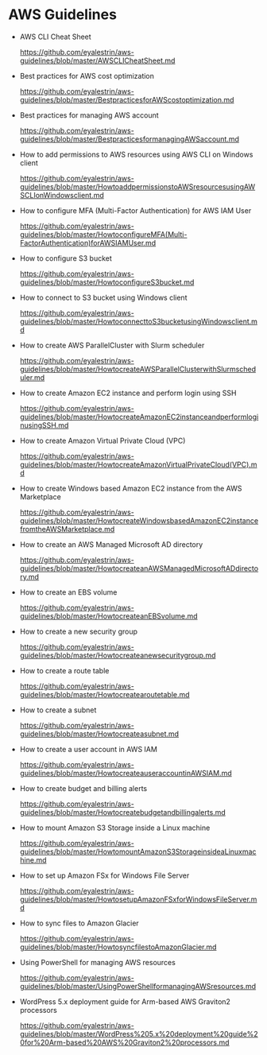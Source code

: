 # AWS Guidelines

+ AWS CLI Cheat Sheet

  https://github.com/eyalestrin/aws-guidelines/blob/master/AWSCLICheatSheet.md

+ Best practices for AWS cost optimization

  https://github.com/eyalestrin/aws-guidelines/blob/master/BestpracticesforAWScostoptimization.md
  
+ Best practices for managing AWS account

  https://github.com/eyalestrin/aws-guidelines/blob/master/BestpracticesformanagingAWSaccount.md
  
+ How to add permissions to AWS resources using AWS CLI on Windows client

  https://github.com/eyalestrin/aws-guidelines/blob/master/HowtoaddpermissionstoAWSresourcesusingAWSCLIonWindowsclient.md
  
+ How to configure MFA (Multi-Factor Authentication) for AWS IAM User

  https://github.com/eyalestrin/aws-guidelines/blob/master/HowtoconfigureMFA(Multi-FactorAuthentication)forAWSIAMUser.md
  
+ How to configure S3 bucket

  https://github.com/eyalestrin/aws-guidelines/blob/master/HowtoconfigureS3bucket.md
  
+ How to connect to S3 bucket using Windows client

  https://github.com/eyalestrin/aws-guidelines/blob/master/HowtoconnecttoS3bucketusingWindowsclient.md
  
+ How to create AWS ParallelCluster with Slurm scheduler

  https://github.com/eyalestrin/aws-guidelines/blob/master/HowtocreateAWSParallelClusterwithSlurmscheduler.md

+ How to create Amazon EC2 instance and perform login using SSH

  https://github.com/eyalestrin/aws-guidelines/blob/master/HowtocreateAmazonEC2instanceandperformloginusingSSH.md

+ How to create Amazon Virtual Private Cloud (VPC)

  https://github.com/eyalestrin/aws-guidelines/blob/master/HowtocreateAmazonVirtualPrivateCloud(VPC).md

+ How to create Windows based Amazon EC2 instance from the AWS Marketplace

  https://github.com/eyalestrin/aws-guidelines/blob/master/HowtocreateWindowsbasedAmazonEC2instancefromtheAWSMarketplace.md

+ How to create an AWS Managed Microsoft AD directory

  https://github.com/eyalestrin/aws-guidelines/blob/master/HowtocreateanAWSManagedMicrosoftADdirectory.md

+ How to create an EBS volume

  https://github.com/eyalestrin/aws-guidelines/blob/master/HowtocreateanEBSvolume.md

+ How to create a new security group

  https://github.com/eyalestrin/aws-guidelines/blob/master/Howtocreateanewsecuritygroup.md

+ How to create a route table

  https://github.com/eyalestrin/aws-guidelines/blob/master/Howtocreatearoutetable.md

+ How to create a subnet

  https://github.com/eyalestrin/aws-guidelines/blob/master/Howtocreateasubnet.md

+ How to create a user account in AWS IAM

  https://github.com/eyalestrin/aws-guidelines/blob/master/HowtocreateauseraccountinAWSIAM.md

+ How to create budget and billing alerts

  https://github.com/eyalestrin/aws-guidelines/blob/master/Howtocreatebudgetandbillingalerts.md

+ How to mount Amazon S3 Storage inside a Linux machine

  https://github.com/eyalestrin/aws-guidelines/blob/master/HowtomountAmazonS3StorageinsideaLinuxmachine.md

+ How to set up Amazon FSx for Windows File Server

  https://github.com/eyalestrin/aws-guidelines/blob/master/HowtosetupAmazonFSxforWindowsFileServer.md

+ How to sync files to Amazon Glacier

  https://github.com/eyalestrin/aws-guidelines/blob/master/HowtosyncfilestoAmazonGlacier.md

+ Using PowerShell for managing AWS resources

  https://github.com/eyalestrin/aws-guidelines/blob/master/UsingPowerShellformanagingAWSresources.md

+ WordPress 5.x deployment guide for Arm-based AWS Graviton2 processors

  https://github.com/eyalestrin/aws-guidelines/blob/master/WordPress%205.x%20deployment%20guide%20for%20Arm-based%20AWS%20Graviton2%20processors.md
